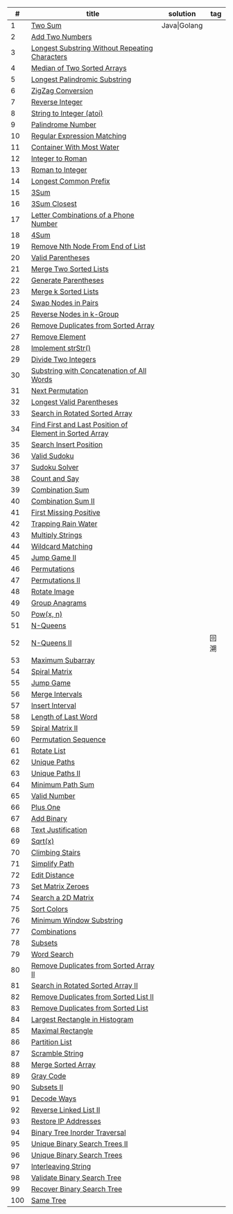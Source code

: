 | #    | title                                    | solution     | tag  |
| ---- | ---------------------------------------- | ------------ | ---- |
| 1    | [Two Sum](https://leetcode-cn.com/problems/two-sum) | Java\|Golang |      |
| 2    | [Add Two Numbers](https://leetcode-cn.com/problems/add-two-numbers) |              |      |
| 3    | [Longest Substring Without Repeating Characters](https://leetcode-cn.com/problems/longest-substring-without-repeating-characters) |              |      |
| 4    | [Median of Two Sorted Arrays](https://leetcode-cn.com/problems/median-of-two-sorted-arrays) |              |      |
| 5    | [Longest Palindromic Substring](https://leetcode-cn.com/problems/longest-palindromic-substring) |              |      |
| 6    | [ZigZag Conversion](https://leetcode-cn.com/problems/zigzag-conversion) |              |      |
| 7    | [Reverse Integer](https://leetcode-cn.com/problems/reverse-integer) |              |      |
| 8    | [String to Integer (atoi)](https://leetcode-cn.com/problems/string-to-integer-atoi) |              |      |
| 9    | [Palindrome Number](https://leetcode-cn.com/problems/palindrome-number) |              |      |
| 10   | [Regular Expression Matching](https://leetcode-cn.com/problems/regular-expression-matching) |              |      |
| 11   | [Container With Most Water](https://leetcode-cn.com/problems/container-with-most-water) |              |      |
| 12   | [Integer to Roman](https://leetcode-cn.com/problems/integer-to-roman) |              |      |
| 13   | [Roman to Integer](https://leetcode-cn.com/problems/roman-to-integer) |              |      |
| 14   | [Longest Common Prefix](https://leetcode-cn.com/problems/longest-common-prefix) |              |      |
| 15   | [3Sum](https://leetcode-cn.com/problems/3sum) |              |      |
| 16   | [3Sum Closest](https://leetcode-cn.com/problems/3sum-closest) |              |      |
| 17   | [Letter Combinations of a Phone Number](https://leetcode-cn.com/problems/letter-combinations-of-a-phone-number) |              |      |
| 18   | [4Sum](https://leetcode-cn.com/problems/4sum) |              |      |
| 19   | [Remove Nth Node From End of List](https://leetcode-cn.com/problems/remove-nth-node-from-end-of-list) |              |      |
| 20   | [Valid Parentheses](https://leetcode-cn.com/problems/valid-parentheses) |              |      |
| 21   | [Merge Two Sorted Lists](https://leetcode-cn.com/problems/merge-two-sorted-lists) |              |      |
| 22   | [Generate Parentheses](https://leetcode-cn.com/problems/generate-parentheses) |              |      |
| 23   | [Merge k Sorted Lists](https://leetcode-cn.com/problems/merge-k-sorted-lists) |              |      |
| 24   | [Swap Nodes in Pairs](https://leetcode-cn.com/problems/swap-nodes-in-pairs) |              |      |
| 25   | [Reverse Nodes in k-Group](https://leetcode-cn.com/problems/reverse-nodes-in-k-group) |              |      |
| 26   | [Remove Duplicates from Sorted Array](https://leetcode-cn.com/problems/remove-duplicates-from-sorted-array) |              |      |
| 27   | [Remove Element](https://leetcode-cn.com/problems/remove-element) |              |      |
| 28   | [Implement strStr()](https://leetcode-cn.com/problems/implement-strstr) |              |      |
| 29   | [Divide Two Integers](https://leetcode-cn.com/problems/divide-two-integers) |              |      |
| 30   | [Substring with Concatenation of All Words](https://leetcode-cn.com/problems/substring-with-concatenation-of-all-words) |              |      |
| 31   | [Next Permutation](https://leetcode-cn.com/problems/next-permutation) |              |      |
| 32   | [Longest Valid Parentheses](https://leetcode-cn.com/problems/longest-valid-parentheses) |              |      |
| 33   | [Search in Rotated Sorted Array](https://leetcode-cn.com/problems/search-in-rotated-sorted-array) |              |      |
| 34   | [Find First and Last Position of Element in Sorted Array](https://leetcode-cn.com/problems/find-first-and-last-position-of-element-in-sorted-array) |              |      |
| 35   | [Search Insert Position](https://leetcode-cn.com/problems/search-insert-position) |              |      |
| 36   | [Valid Sudoku](https://leetcode-cn.com/problems/valid-sudoku) |              |      |
| 37   | [Sudoku Solver](https://leetcode-cn.com/problems/sudoku-solver) |              |      |
| 38   | [Count and Say](https://leetcode-cn.com/problems/count-and-say) |              |      |
| 39   | [Combination Sum](https://leetcode-cn.com/problems/combination-sum) |              |      |
| 40   | [Combination Sum II](https://leetcode-cn.com/problems/combination-sum-ii) |              |      |
| 41   | [First Missing Positive](https://leetcode-cn.com/problems/first-missing-positive) |              |      |
| 42   | [Trapping Rain Water](https://leetcode-cn.com/problems/trapping-rain-water) |              |      |
| 43   | [Multiply Strings](https://leetcode-cn.com/problems/multiply-strings) |              |      |
| 44   | [Wildcard Matching](https://leetcode-cn.com/problems/wildcard-matching) |              |      |
| 45   | [Jump Game II](https://leetcode-cn.com/problems/jump-game-ii) |              |      |
| 46   | [Permutations](https://leetcode-cn.com/problems/permutations) |              |      |
| 47   | [Permutations II](https://leetcode-cn.com/problems/permutations-ii) |              |      |
| 48   | [Rotate Image](https://leetcode-cn.com/problems/rotate-image) |              |      |
| 49   | [Group Anagrams](https://leetcode-cn.com/problems/group-anagrams) |              |      |
| 50   | [Pow(x, n)](https://leetcode-cn.com/problems/powx-n) |              |      |
| 51   | [N-Queens](https://leetcode-cn.com/problems/n-queens) |              |      |
| 52   | [N-Queens II](https://leetcode-cn.com/problems/n-queens-ii) |              | 回溯   |
| 53   | [Maximum Subarray](https://leetcode-cn.com/problems/maximum-subarray) |              |      |
| 54   | [Spiral Matrix](https://leetcode-cn.com/problems/spiral-matrix) |              |      |
| 55   | [Jump Game](https://leetcode-cn.com/problems/jump-game) |              |      |
| 56   | [Merge Intervals](https://leetcode-cn.com/problems/merge-intervals) |              |      |
| 57   | [Insert Interval](https://leetcode-cn.com/problems/insert-interval) |              |      |
| 58   | [Length of Last Word](https://leetcode-cn.com/problems/length-of-last-word) |              |      |
| 59   | [Spiral Matrix II](https://leetcode-cn.com/problems/spiral-matrix-ii) |              |      |
| 60   | [Permutation Sequence](https://leetcode-cn.com/problems/permutation-sequence) |              |      |
| 61   | [Rotate List](https://leetcode-cn.com/problems/rotate-list) |              |      |
| 62   | [Unique Paths](https://leetcode-cn.com/problems/unique-paths) |              |      |
| 63   | [Unique Paths II](https://leetcode-cn.com/problems/unique-paths-ii) |              |      |
| 64   | [Minimum Path Sum](https://leetcode-cn.com/problems/minimum-path-sum) |              |      |
| 65   | [Valid Number](https://leetcode-cn.com/problems/valid-number) |              |      |
| 66   | [Plus One](https://leetcode-cn.com/problems/plus-one) |              |      |
| 67   | [Add Binary](https://leetcode-cn.com/problems/add-binary) |              |      |
| 68   | [Text Justification](https://leetcode-cn.com/problems/text-justification) |              |      |
| 69   | [Sqrt(x)](https://leetcode-cn.com/problems/sqrtx) |              |      |
| 70   | [Climbing Stairs](https://leetcode-cn.com/problems/climbing-stairs) |              |      |
| 71   | [Simplify Path](https://leetcode-cn.com/problems/simplify-path) |              |      |
| 72   | [Edit Distance](https://leetcode-cn.com/problems/edit-distance) |              |      |
| 73   | [Set Matrix Zeroes](https://leetcode-cn.com/problems/set-matrix-zeroes) |              |      |
| 74   | [Search a 2D Matrix](https://leetcode-cn.com/problems/search-a-2d-matrix) |              |      |
| 75   | [Sort Colors](https://leetcode-cn.com/problems/sort-colors) |              |      |
| 76   | [Minimum Window Substring](https://leetcode-cn.com/problems/minimum-window-substring) |              |      |
| 77   | [Combinations](https://leetcode-cn.com/problems/combinations) |              |      |
| 78   | [Subsets](https://leetcode-cn.com/problems/subsets) |              |      |
| 79   | [Word Search](https://leetcode-cn.com/problems/word-search) |              |      |
| 80   | [Remove Duplicates from Sorted Array II](https://leetcode-cn.com/problems/remove-duplicates-from-sorted-array-ii) |              |      |
| 81   | [Search in Rotated Sorted Array II](https://leetcode-cn.com/problems/search-in-rotated-sorted-array-ii) |              |      |
| 82   | [Remove Duplicates from Sorted List II](https://leetcode-cn.com/problems/remove-duplicates-from-sorted-list-ii) |              |      |
| 83   | [Remove Duplicates from Sorted List](https://leetcode-cn.com/problems/remove-duplicates-from-sorted-list) |              |      |
| 84   | [Largest Rectangle in Histogram](https://leetcode-cn.com/problems/largest-rectangle-in-histogram) |              |      |
| 85   | [Maximal Rectangle](https://leetcode-cn.com/problems/maximal-rectangle) |              |      |
| 86   | [Partition List](https://leetcode-cn.com/problems/partition-list) |              |      |
| 87   | [Scramble String](https://leetcode-cn.com/problems/scramble-string) |              |      |
| 88   | [Merge Sorted Array](https://leetcode-cn.com/problems/merge-sorted-array) |              |      |
| 89   | [Gray Code](https://leetcode-cn.com/problems/gray-code) |              |      |
| 90   | [Subsets II](https://leetcode-cn.com/problems/subsets-ii) |              |      |
| 91   | [Decode Ways](https://leetcode-cn.com/problems/decode-ways) |              |      |
| 92   | [Reverse Linked List II](https://leetcode-cn.com/problems/reverse-linked-list-ii) |              |      |
| 93   | [Restore IP Addresses](https://leetcode-cn.com/problems/restore-ip-addresses) |              |      |
| 94   | [Binary Tree Inorder Traversal](https://leetcode-cn.com/problems/binary-tree-inorder-traversal) |              |      |
| 95   | [Unique Binary Search Trees II](https://leetcode-cn.com/problems/unique-binary-search-trees-ii) |              |      |
| 96   | [Unique Binary Search Trees](https://leetcode-cn.com/problems/unique-binary-search-trees) |              |      |
| 97   | [Interleaving String](https://leetcode-cn.com/problems/interleaving-string) |              |      |
| 98   | [Validate Binary Search Tree](https://leetcode-cn.com/problems/validate-binary-search-tree) |              |      |
| 99   | [Recover Binary Search Tree](https://leetcode-cn.com/problems/recover-binary-search-tree) |              |      |
| 100  | [Same Tree](https://leetcode-cn.com/problems/same-tree) |              |      |

